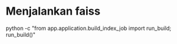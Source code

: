 # Menjalankan faiss 
python -c "from app.application.build_index_job import run_build; run_build()"

